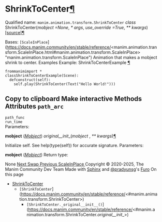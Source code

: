 # ShrinkToCenter[¶](https://docs.manim.community/en/stable/reference/<#shrinktocenter> "Link to this heading")
Qualified name: `manim.animation.transform.ShrinkToCenter`
_class_ ShrinkToCenter(_mobject =None_, _* args_, _use_override =True_, _** kwargs_)[[source]](https://docs.manim.community/en/stable/reference/<../_modules/manim/animation/transform.html#ShrinkToCenter>)[¶](https://docs.manim.community/en/stable/reference/<#manim.animation.transform.ShrinkToCenter> "Link to this definition")
    
Bases: `[ScaleInPlace`](https://docs.manim.community/en/stable/reference/<manim.animation.transform.ScaleInPlace.html#manim.animation.transform.ScaleInPlace> "manim.animation.transform.ScaleInPlace")
Animation that makes a mobject shrink to center.
Examples
Example: ShrinkToCenterExample [¶](https://docs.manim.community/en/stable/reference/<#shrinktocenterexample>)
```
frommanimimport *
classShrinkToCenterExample(Scene):
  defconstruct(self):
    self.play(ShrinkToCenter(Text("Hello World!")))

```
Copy to clipboard
Make interactive
Methods
Attributes
`path_arc`  
---  
`path_func`  
`run_time`  
Parameters:
    
**mobject** ([_Mobject_](https://docs.manim.community/en/stable/reference/<manim.mobject.mobject.Mobject.html#manim.mobject.mobject.Mobject> "manim.mobject.mobject.Mobject"))
_original__init__(_mobject_ , _** kwargs_)[¶](https://docs.manim.community/en/stable/reference/<#manim.animation.transform.ShrinkToCenter._original__init__> "Link to this definition")
    
Initialize self. See help(type(self)) for accurate signature.
Parameters:
    
**mobject** ([_Mobject_](https://docs.manim.community/en/stable/reference/<manim.mobject.mobject.Mobject.html#manim.mobject.mobject.Mobject> "manim.mobject.mobject.Mobject"))
Return type:
    
None
[ Next Swap ](https://docs.manim.community/en/stable/reference/<manim.animation.transform.Swap.html>) [ Previous ScaleInPlace ](https://docs.manim.community/en/stable/reference/<manim.animation.transform.ScaleInPlace.html>)
Copyright © 2020-2025, The Manim Community Dev Team 
Made with [Sphinx](https://docs.manim.community/en/stable/reference/<https:/www.sphinx-doc.org/>) and [@pradyunsg](https://docs.manim.community/en/stable/reference/<https:/pradyunsg.me>)'s [Furo](https://docs.manim.community/en/stable/reference/<https:/github.com/pradyunsg/furo>)
On this page 
  * [ShrinkToCenter](https://docs.manim.community/en/stable/reference/<#>)
    * `[ShrinkToCenter`](https://docs.manim.community/en/stable/reference/<#manim.animation.transform.ShrinkToCenter>)
      * `[ShrinkToCenter._original__init__()`](https://docs.manim.community/en/stable/reference/<#manim.animation.transform.ShrinkToCenter._original__init__>)


